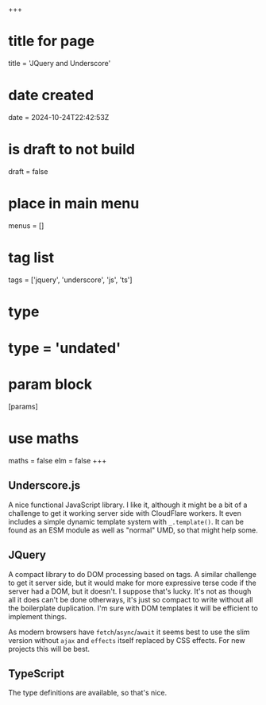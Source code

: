 +++
# title for page
title = 'JQuery and Underscore'
# date created
date = 2024-10-24T22:42:53Z
# is draft to not build
draft = false
# place in main menu
menus = []
# tag list
tags = ['jquery', 'underscore', 'js', 'ts']
# type
# type = 'undated'
# param block
[params]
# use maths
maths = false
elm = false
+++

## Underscore.js

A nice functional JavaScript library. I like it, although it might be a bit of
a challenge to get it working server side with CloudFlare workers. It even
includes a simple dynamic template system with `_.template()`. It can be found
as an ESM module as well as "normal" UMD, so that might help some.

## JQuery

A compact library to do DOM processing based on tags. A similar challenge to
get it server side, but it would make for more expressive terse code
if the server had a DOM, but it doesn't. I suppose that's lucky. It's not
as though all it does can't be done otherways, it's just so compact to write
without all the boilerplate duplication. I'm sure with DOM templates it will
be efficient to implement things.

As modern browsers have `fetch`/`async`/`await` it seems best to use the slim
version without `ajax` and `effects` itself replaced by CSS effects. For new
projects this will be best.

## TypeScript

The type definitions are available, so that's nice.
